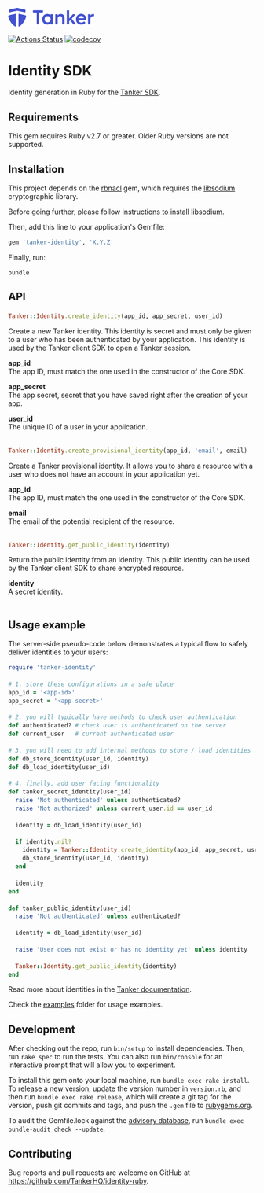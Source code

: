 <a href="#readme"><img src="https://raw.githubusercontent.com/TankerHQ/spec/master/img/tanker-logotype-blue-nomargin-350.png" alt="Tanker logo" width="175" /></a>

[![Actions Status](https://github.com/TankerHQ/identity-ruby/workflows/Tests/badge.svg)](https://github.com/TankerHQ/identity-ruby/actions) [![codecov](https://codecov.io/gh/TankerHQ/identity-ruby/branch/master/graph/badge.svg)](https://codecov.io/gh/TankerHQ/identity-ruby)

# Identity SDK

Identity generation in Ruby for the [Tanker SDK](https://docs.tanker.io/latest/).

## Requirements

This gem requires Ruby v2.7 or greater. Older Ruby versions are not supported.

## Installation

This project depends on the [rbnacl](https://github.com/crypto-rb/rbnacl) gem, which requires the [libsodium](https://download.libsodium.org/doc/) cryptographic library.

Before going further, please follow [instructions to install libsodium](https://github.com/crypto-rb/rbnacl/wiki/Installing-libsodium).

Then, add this line to your application's Gemfile:

```ruby
gem 'tanker-identity', 'X.Y.Z'
```

Finally, run:

```shell
bundle
```

## API

```ruby
Tanker::Identity.create_identity(app_id, app_secret, user_id)
```
Create a new Tanker identity. This identity is secret and must only be given to a user who has been authenticated by your application. This identity is used by the Tanker client SDK to open a Tanker session.

**app_id**<br>
The app ID, must match the one used in the constructor of the Core SDK.

**app_secret**<br>
The app secret, secret that you have saved right after the creation of your app.

**user_id**<br>
The unique ID of a user in your application.
<br><br>

```ruby
Tanker::Identity.create_provisional_identity(app_id, 'email', email)
```
Create a Tanker provisional identity. It allows you to share a resource with a user who does not have an account in your application yet.

**app_id**<br>
The app ID, must match the one used in the constructor of the Core SDK.

**email**<br>
The email of the potential recipient of the resource.
<br><br>

```ruby
Tanker::Identity.get_public_identity(identity)
```
Return the public identity from an identity. This public identity can be used by the Tanker client SDK to share encrypted resource.

**identity**<br>
A secret identity.
<br><br>

## Usage example

The server-side pseudo-code below demonstrates a typical flow to safely deliver identities to your users:

```ruby
require 'tanker-identity'

# 1. store these configurations in a safe place
app_id = '<app-id>'
app_secret = '<app-secret>'

# 2. you will typically have methods to check user authentication
def authenticated? # check user is authenticated on the server
def current_user   # current authenticated user

# 3. you will need to add internal methods to store / load identities
def db_store_identity(user_id, identity)
def db_load_identity(user_id)

# 4. finally, add user facing functionality
def tanker_secret_identity(user_id)
  raise 'Not authenticated' unless authenticated?
  raise 'Not authorized' unless current_user.id == user_id

  identity = db_load_identity(user_id)

  if identity.nil?
    identity = Tanker::Identity.create_identity(app_id, app_secret, user_id)
    db_store_identity(user_id, identity)
  end

  identity
end

def tanker_public_identity(user_id)
  raise 'Not authenticated' unless authenticated?

  identity = db_load_identity(user_id)

  raise 'User does not exist or has no identity yet' unless identity

  Tanker::Identity.get_public_identity(identity)
end
```

Read more about identities in the [Tanker documentation](https://docs.tanker.io/latest/).

Check the [examples](https://github.com/TankerHQ/identity-ruby/tree/master/examples/) folder for usage examples.

## Development

After checking out the repo, run `bin/setup` to install dependencies. Then, run `rake spec` to run the tests. You can also run `bin/console` for an interactive prompt that will allow you to experiment.

To install this gem onto your local machine, run `bundle exec rake install`. To release a new version, update the version number in `version.rb`, and then run `bundle exec rake release`, which will create a git tag for the version, push git commits and tags, and push the `.gem` file to [rubygems.org](https://rubygems.org).

To audit the Gemfile.lock against the [advisory database](https://rubysec.com/), run `bundle exec bundle-audit check --update`.

## Contributing

Bug reports and pull requests are welcome on GitHub at https://github.com/TankerHQ/identity-ruby.

[build-badge]: https://travis-ci.org/TankerHQ/identity-ruby.svg?branch=master
[build]: https://travis-ci.org/TankerHQ/identity-ruby
